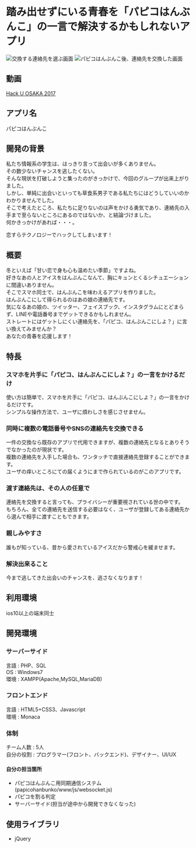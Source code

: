 # 踏み出せずにいる青春を「パピコはんぶんこ」の一言で解決するかもしれないアプリ
![交換する連絡先を選ぶ画面](https://drive.google.com/uc?export=view&id=10Ra8UDXYSmu5_pKWceFuj9RbkZwdLv_a)
![パピコはんぶんこ後、連絡先を交換した画面](https://drive.google.com/uc?export=view&id=1TG5V-w-pQhW8kN8kro37RVnLI-eFCYrK)
## 動画
[Hack U OSAKA 2017](https://drive.google.com/file/d/12vGwY4W1YOOgrVPYIKncChFOzQ-ZLr30/view?usp=sharing)
## アプリ名
パピコはんぶんこ
## 開発の背景
私たち情報系の学生は、はっきり言って出会いが多くありません。  
その数少ないチャンスを逃したくない。  
そんな現状を打破しようと集ったのがきっかけで、今回のグループが出来上がりました。  
しかし、単純に出会いといっても草食系男子である私たちにはどうしていいのかわかりませんでした。  
そこで考えたところ、私たちに足りないのは声をかける勇気であり、連絡先の入手まで至らないところにあるのではないか、と結論づけました。  
何かきっかけがあれば・・・。  
  
恋すらテクノロジーでハックしてしまいます！

## 概要
冬といえば「甘い恋で身も心も温めたい季節」ですよね。  
好きなあの人とアイスをはんぶんこなんて、胸にキュンとくるシチュエーションに間違いありません。  
そこでスマホ同士で、はんぶんこを味わえるアプリを作りました。  
はんぶんこにして得られるのはあの娘の連絡先です。  
気になるあの娘の、ツイッター、フェイスブック、インスタグラムにとどまらず、LINEや電話番号までゲットできるかもしれません。  
ストレートにはゲットしにくい連絡先を、「パピコ、はんぶんこにしよ？」に言い換えてみませんか？  
あなたの青春を応援します！
## 特長
### スマホを片手に「パピコ、はんぶんこにしよ？」の一言をかけるだけ
使い方は簡単で、スマホを片手に「パピコ、はんぶんこにしよ？」の一言をかけるだけです。  
シンプルな操作方法で、ユーザに煩わしさを感じさせません。
### 同時に複数の電話番号やSNSの連絡先を交換できる
一件の交換なら既存のアプリで代用できますが、複数の連絡先となるとありそうでなかったのが現状です。  
複数の連絡先を入手した場合も、ワンタッチで直接連絡先登録することができます。  
ユーザの痒いところにての届くようにまで作られているのがこのアプリです。
### 渡す連絡先は、その人の任意で
連絡先を交換すると言っても、プライバシーが重要視されている世の中です。  
もちろん、全ての連絡先を送信する必要はなく、ユーザが登録してある連絡先から選んで相手に渡すこともできます。  
### 親しみやすさ
誰もが知っている、昔から愛されているアイスだから警戒心を緩ませます。  
### 解決出来ること
今まで逃してきた出会いのチャンスを、逃さなくなります！

## 利用環境
ios10以上の端末同士  
## 開発環境
### サーバーサイド
言語 : PHP、SQL  
OS : Windows7  
環境 : XAMPP(Apache,MySQL,MariaDB)
### フロントエンド
言語 : HTML5+CSS3、Javascript  
環境 : Monaca
### 体制
チーム人数 : 5人  
自分の役割 : プログラマー(フロント、バックエンド)、デザイナー、UI/UX  
#### 自分の担当箇所
* パピコはんぶんこ用同期通信システム(papicohanbunko/www/js/websocket.js)
* パピコを割る判定
* サーバーサイド(担当が途中から開発できなくなった)
## 使用ライブラリ
* jQuery
